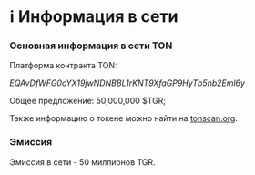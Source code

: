 # ℹ Информация в сети

### Основная информация в сети TON

Платформа контракта TON:

_EQAvDfWFG0oYX19jwNDNBBL1rKNT9XfaGP9HyTb5nb2Eml6y_

Общее предложение: 50,000,000 $TGR;

Также информацию о токене можно найти на [tonscan.org](https://tonscan.org/jetton/EQAvDfWFG0oYX19jwNDNBBL1rKNT9XfaGP9HyTb5nb2Eml6y).

### Эмиссия

Эмиссия в сети - 50 миллионов TGR. &#x20;
